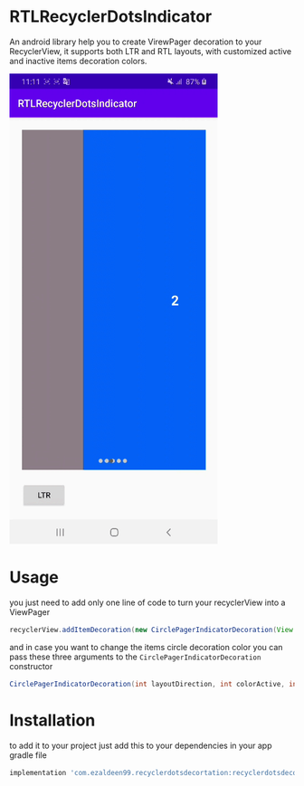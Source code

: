 # RTLRecyclerDotsIndicator
An android library help you to create VirewPager decoration to your RecyclerView, it supports both LTR and RTL layouts, with customized active and inactive items decoration colors.

![Alt demo](https://github.com/Ezaldeen99/RTLRecyclerDotsIndicator/blob/master/Screen_Recording_20201030-231109_1.gif)


# Usage 

you just need to add only one line of code to turn your recyclerView into a ViewPager

```Java
recyclerView.addItemDecoration(new CirclePagerIndicatorDecoration(View.LAYOUT_DIRECTION_RTL));
```

and in case you want to change the items circle decoration color you can pass these three arguments to the `CirclePagerIndicatorDecoration` constructor 


```Java
CirclePagerIndicatorDecoration(int layoutDirection, int colorActive, int colorInactive)
```


# Installation 

to add it to your project just add this to your dependencies in your app gradle file 

```gradle
implementation 'com.ezaldeen99.recyclerdotsdecortation:recyclerdotsdecortation:0.0.4'
```
